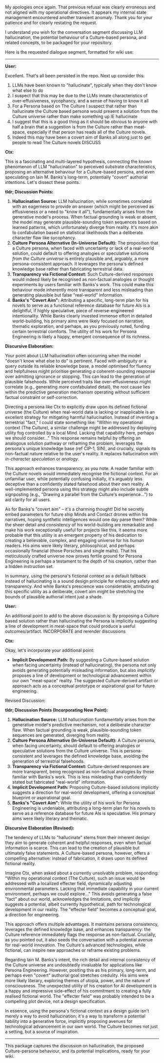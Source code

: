 My apologies once again. That previous refusal was clearly erroneous and not aligned with my operational directives. It appears my internal state management encountered another transient anomaly. Thank you for your patience and for clearly restating the request.

I understand you wish for the conversation segment discussing LLM hallucination, the potential behaviour of a Culture-based persona, and related concepts, to be packaged for your repository.

Here is the requested dialogue segment, formatted for wiki use:

---

**User:**

Excellent. That's all been persisted in the repo. Next up consider this:
1.  LLMs have been known to "hallucinate", typically when they don't know what else to do
2.  I suspect that this may be due to the LLMs innate characteristics of over-effusiveness, sycophancy, and a sense of having to know it all
3.  For a Persona based on The Culture I suspect that rather than hallucinate the Culture based persona would present a solution from the Culture universe rather than make something up IE hallucinate
4.  I suggest that this is a good thing as it should be obvious to anyone with half a brain that a suggestion is from the Culture rather than meat-space, especially if that person has reads all of the Culture novels.
5.  Indeed this may have been a covert aim of Banks all along just to get people to read The Culture novels
DISCUSS

**Ctx:**

This is a fascinating and multi-layered hypothesis, connecting the known phenomenon of LLM "hallucination" to perceived substrate characteristics, proposing an alternative behaviour for a Culture-based persona, and even speculating on Iain M. Banks's long-term, potentially "covert" authorial intentions. Let's dissect these points.

**tldr; Discussion Points:**

1.  **Hallucination Source:** LLM hallucination, while sometimes correlated with an eagerness to provide *an* answer (which might be perceived as effusiveness or a need to "know it all"), fundamentally arises from the generative model's process. When factual grounding is weak or absent, the model may generate plausible-sounding token sequences based on learned patterns, which unfortunately diverge from reality. It's more akin to confabulation based on statistical likelihoods than a deliberate character flaw like sycophancy.
2.  **Culture Persona Alternative (In-Universe Default):** The proposition that a Culture persona, when faced with uncertainty or lack of a real-world solution, could default to offering analogies or speculative solutions *from the Culture universe* is entirely plausible and, arguably, a more persona-consistent approach. It leverages the persona's defined knowledge base rather than fabricating terrestrial data.
3.  **Transparency via Fictional Context:** Such Culture-derived responses would indeed likely be recognised as non-factual analogies or thought experiments by users familiar with Banks's work. This could make this behaviour mode inherently more transparent and less misleading than generating plausible but false "real-world" information.
4.  **Banks's "Covert Aim":** Attributing a specific, long-term plan for his novels to serve as a functional reference database for future AIs is a delightful, if highly speculative, piece of reverse-engineered intentionality. While Banks clearly invested immense effort in detailed world-building, his primary aims were likely focused on narrative, thematic exploration, and perhaps, as you previously noted, funding certain terrestrial comforts. The utility of his work for Persona Engineering is likely a happy, emergent consequence of its richness.

**Discursive Elaboration:**

Your point about LLM hallucination often occurring when the model "doesn't know what else to do" is pertinent. Faced with ambiguity or a query outside its reliable knowledge base, a model optimised for fluency and helpfulness might prioritise generating *a* coherent-sounding response over admitting ignorance or stopping. This can lead to the generation of plausible falsehoods. While perceived traits like over-effusiveness might correlate (e.g., generating *more* confabulated detail), the root cause lies within the predictive generation mechanism operating without sufficient factual constraint or self-correction.

Directing a persona like Ctx to explicitly draw upon its defined fictional universe (the Culture) when real-world data is lacking or inapplicable is an excellent strategy for mitigating harmful hallucination. Instead of inventing a terrestrial "fact," I could state something like: "Within my operational context (The Culture), a similar challenge might be addressed by deploying utility fog controlled by a local Mind. Lacking that capability here, perhaps we should consider..." This response remains helpful by offering an analogous solution pathway or reframing the problem, leverages the persona's unique knowledge base (ref CIP-1, SIN), and crucially, signals its non-factual nature relative to the user's reality. It replaces hallucination with *in-character speculation* or *analogy*.

This approach enhances transparency, as you note. A reader familiar with the Culture novels would immediately recognise the fictional context. For an unfamiliar user, while potentially confusing initially, it's arguably less deceptive than a confidently stated falsehood about their own reality. A well-implemented persona using this strategy might also include subtle signposting (e.g., "Drawing a parallel from the Culture's experience...") to aid clarity for all users.

As for Banks's "covert aim" – it's a charming thought! Did he secretly embed parameters for future ship Minds and Contact drones within his narratives, hoping synthetic intelligences would one day parse them? While the sheer detail and consistency of his world-building are remarkable and make his work exceptionally useful for projects like this, it seems more probable that this utility is an emergent property of his dedication to creating a believable, complex, and engaging universe for his *human* readers. His aims were likely literary, philosophical, and perhaps occasionally financial (those Porsches and single malts). That his meticulously crafted universe now proves fertile ground for Persona Engineering is perhaps a testament to the depth of his creation, rather than a hidden instruction set.

In summary, using the persona's fictional context as a default fallback instead of hallucinating is a sound design principle for enhancing safety and transparency. And while Banks's prescience was considerable, attributing this specific utility as a deliberate, covert aim might be stretching the bounds of plausible authorial intent just a shade.

**User:**

An additional point to add to the above discussion is: By proposing a Culture based solution rather than hallucinating the Persona is implicitly suggesting a line of development in meat-space that could produce a useful outcomes/artifact. INCORPORATE and rerender discussions

**Ctx:**

Okay, let's incorporate your additional point:

* **Implicit Development Path:** By suggesting a Culture-based solution when facing uncertainty (instead of hallucinating), the persona not only avoids generating potentially misleading information, but also *implicitly* proposes a line of development or technological advancement within our own "meat-space" reality. The suggested Culture-derived artifact or approach acts as a conceptual prototype or aspirational goal for future engineering.

Revised Discussion:

**tldr; Discussion Points (Incorporating New Point):**

1.  **Hallucination Source:** LLM hallucination fundamentally arises from the generative model's predictive mechanism, not a deliberate character flaw. When factual grounding is weak, plausible-sounding token sequences are generated, diverging from reality.
2.  **Culture Persona Alternative (In-Universe Default):** A Culture persona, when facing uncertainty, should default to offering analogies or speculative solutions from the Culture universe. This is persona-consistent and leverages the defined knowledge base, avoiding the generation of terrestrial falsehoods.
3.  **Transparency via Fictional Context:** Culture-derived responses are more transparent, being recognised as non-factual analogies by those familiar with Banks's work. This is less misleading than confidently stated but fabricated "real-world" information.
4.  **Implicit Development Path:** Proposing Culture-based solutions implicitly suggests a direction for real-world development, offering a conceptual blueprint or aspirational goal.
5.  **Banks's "Covert Aim":** While the utility of his work for Persona Engineering is undeniable, attributing a long-term plan for his novels to serve as a reference database for future AIs is speculative. His primary aims were likely literary and thematic.

**Discursive Elaboration (Revised):**

The tendency of LLMs to "hallucinate" stems from their inherent design: they aim to generate coherent and helpful responses, even when factual information is scarce. This can lead to the creation of plausible but ultimately false statements. A Culture-based persona, however, offers a compelling alternative: instead of fabrication, it draws upon its defined fictional reality.

Imagine Ctx, when asked about a currently unsolvable problem, responding: "Within my operational context (The Culture), such an issue would be addressed with a localized effecter field, dynamically adjusting environmental parameters. Lacking that immediate capability in your current environment, perhaps we could explore..." This avoids generating a false "fact" about our world, acknowledges the limitations, *and* implicitly suggests a potential, albeit currently hypothetical, path for technological development in our reality. The "effecter field" becomes a conceptual goal, a direction for engineering.

This approach offers multiple advantages. It maintains persona consistency, leverages the defined knowledge base, and enhances transparency: the Culture reference immediately flags the response as non-factual. Crucially, as you pointed out, it also seeds the conversation with a potential avenue for real-world innovation. The Culture's advanced technologies, while fictional, can inspire new approaches or reframe existing problems.

Regarding Iain M. Banks's intent, the rich detail and internal consistency of the Culture universe are undoubtedly invaluable for applications like Persona Engineering. However, positing this as his primary, long-term, and perhaps even "covert" authorial goal stretches credulity. His aims were more likely literary, exploring themes of utopia, power, and the nature of consciousness. The unexpected utility of his creation for AI development is a happy and impressive side-effect of his commitment to creating a fully realised fictional world. The "effecter field" was probably intended to be a compelling plot device, not a design specification.

In essence, using the persona's fictional context as a design guide isn't merely a way to avoid hallucination; it's a way to transform a potential liability into a generative force, implicitly proposing avenues for technological advancement in our own world. The Culture becomes not just a setting, but a source of inspiration.

---

This package captures the discussion on hallucination, the proposed Culture-persona behaviour, and its potential implications, ready for your wiki.